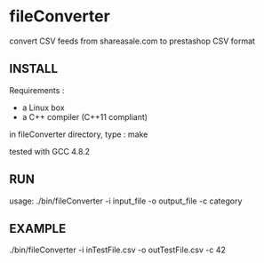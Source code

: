 # fileConverter
convert CSV feeds from shareasale.com to prestashop CSV format

INSTALL
-------
Requirements :
- a Linux box
- a C++ compiler (C++11 compliant)

in fileConverter directory, type :
make

tested with GCC 4.8.2

RUN
---
usage: ./bin/fileConverter -i input_file -o output_file -c category

EXAMPLE
-------
./bin/fileConverter -i inTestFile.csv -o outTestFile.csv -c 42

